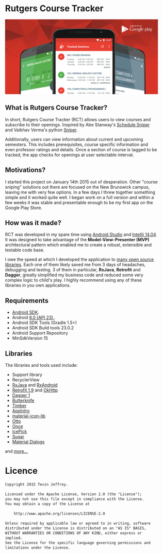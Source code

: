 Rutgers Course Tracker 
======================

<p align="center">
    <a href="https://play.google.com/store/apps/details?id=com.tevinjeffrey.rutgersct"><img src="assets/github_banner.png" alt="Github Banner"/></a>
</p>

## What is Rutgers Course Tracker?
In short, Rutgers Course Tracker (RCT) allows users to view courses and subscribe to their openings. Inspired by Abe Stanway's [Schedule Sniper](http://abe.is/a/sniper/) and Vaibhav Verma's python [Sniper](https://github.com/v/sniper). 

Additionally, users can view information about current and upcoming semesters. This includes prerequisites, course specific information and even professor ratings and details.
Once a section of course is tagged to be tracked, the app checks for openings at user selectable interval.

## Motivations?
I started this project on January 14th 2015 out of desperation. Other "course sniping" solutions out there are focused on the New Brunswick campus, leaving me with very few options. In a few days I threw together something simple and it worked quite well. I began work on a full version and within a few weeks it was stable and presentable enough to be my first app on the Google Play Store.

## How was it made?
RCT was developed in my spare time using <a href="https://developer.android.com/sdk/index.html">Android Studio</a> and <a href="https://www.jetbrains.com/idea/">Intellij 14.04</a>. It was designed to take advantage of the <strong>Model-View-Presenter (MVP)</strong> architectural pattern which enabled me to create a robust, extensible and testable code base.

I owe the speed at which I developed the application to <a href="https://github.com/tevjef/Rutgers-Course-Tracker/blob/master/app/build.gradle#L87-L146">many open source libraries</a>. Each one of them likely saved me from 3 days of headaches, debugging and testing. 3 of them in particular, <strong>RxJava</strong>, <strong>Retrofit</strong> and <strong>Dagger</strong>, greatly simplified my business code and reduced some very complex logic to child's play. I highly recommend using any of these libraries in you own applications.

## Requirements

- [Android SDK](http://developer.android.com/sdk/index.html).
- Android [6.0 (API 23) ](http://developer.android.com/tools/revisions/platforms.html#6.0).
- Android SDK Tools (Gradle 1.5+)
- Android SDK Build tools 23.0.2
- Android Support Repository
- MinSdkVersion 15

## Libraries

The libraries and tools used include:

- Support library
- RecyclerView
- [RxJava](https://github.com/ReactiveX/RxJava) and [RxAndroid](https://github.com/ReactiveX/RxAndroid) 
- [Retrofit 1.9](http://square.github.io/retrofit/) and [OkHttp](https://github.com/square/okhttp)
- [Dagger 1](http://google.github.io/dagger/)
- [Butterknife](https://github.com/JakeWharton/butterknife)
- [Timber](https://github.com/JakeWharton/timber)
- [AppIntro](https://github.com/PaoloRotolo/AppIntro)
- [material-icon-lib](https://github.com/code-mc/material-icon-lib)
- [Otto](http://square.github.io/otto/) 
- [Once](https://github.com/jonfinerty/Once)
- [IcePick](https://github.com/frankiesardo/icepick)
- [Sugar](https://github.com/satyan/sugar)
- [Material Dialogs](https://github.com/afollestad/material-dialogs)

and [more...](https://github.com/tevjef/Rutgers-Course-Tracker/blob/master/app/src/main/res/raw/open_source_licenses.json)

# Licence

```
Copyright 2015 Tevin Jeffrey.

Licensed under the Apache License, Version 2.0 (the "License");
you may not use this file except in compliance with the License.
You may obtain a copy of the License at

    http://www.apache.org/licenses/LICENSE-2.0

Unless required by applicable law or agreed to in writing, software
distributed under the License is distributed on an "AS IS" BASIS,
WITHOUT WARRANTIES OR CONDITIONS OF ANY KIND, either express or implied.
See the License for the specific language governing permissions and
limitations under the License.
```

